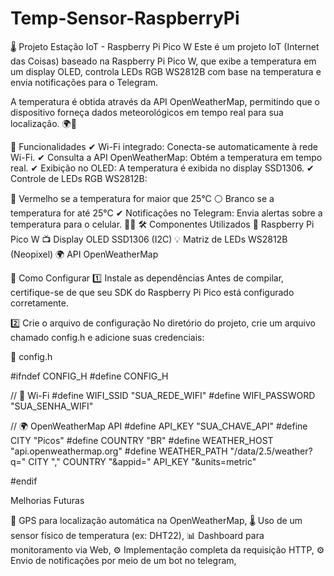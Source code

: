 # Temp-Sensor-RaspberryPi

🌡️ Projeto Estação IoT - Raspberry Pi Pico W
Este é um projeto IoT (Internet das Coisas) baseado na Raspberry Pi Pico W, que exibe a temperatura em um display OLED, controla LEDs RGB WS2812B com base na temperatura e envia notificações para o Telegram.

A temperatura é obtida através da API OpenWeatherMap, permitindo que o dispositivo forneça dados meteorológicos em tempo real para sua localização. 🌍📡

📌 Funcionalidades
✔ Wi-Fi integrado: Conecta-se automaticamente à rede Wi-Fi.
✔ Consulta a API OpenWeatherMap: Obtém a temperatura em tempo real.
✔ Exibição no OLED: A temperatura é exibida no display SSD1306.
✔ Controle de LEDs RGB WS2812B:

🔴 Vermelho se a temperatura for maior que 25°C
⚪ Branco se a temperatura for até 25°C
✔ Notificações no Telegram: Envia alertas sobre a temperatura para o celular. 📩📱
🛠️ Componentes Utilizados
📡 Raspberry Pi Pico W
📺 Display OLED SSD1306 (I2C)
💡 Matriz de LEDs WS2812B (Neopixel)
🌍 API OpenWeatherMap

🚀 Como Configurar
1️⃣ Instale as dependências
Antes de compilar, certifique-se de que seu SDK do Raspberry Pi Pico está configurado corretamente.

2️⃣ Crie o arquivo de configuração
No diretório do projeto, crie um arquivo chamado config.h e adicione suas credenciais:

📄 config.h

#ifndef CONFIG_H
#define CONFIG_H

// 📡 Wi-Fi
#define WIFI_SSID "SUA_REDE_WIFI"
#define WIFI_PASSWORD "SUA_SENHA_WIFI"

// 🌍 OpenWeatherMap API
#define API_KEY "SUA_CHAVE_API"
#define CITY "Picos"
#define COUNTRY "BR"
#define WEATHER_HOST "api.openweathermap.org"
#define WEATHER_PATH "/data/2.5/weather?q=" CITY "," COUNTRY "&appid=" API_KEY "&units=metric"

#endif

Melhorias Futuras

📍 GPS para localização automática na OpenWeatherMap,
🌡️ Uso de um sensor físico de temperatura (ex: DHT22),
📊 Dashboard para monitoramento via Web,
⚙️ Implementação completa da requisição HTTP,
⚙️ Envio de notificações por meio de um bot no telegram,

